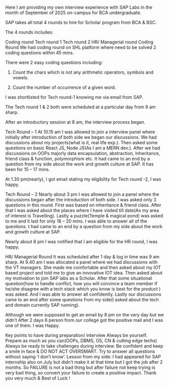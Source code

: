 Here I am providing my own interview experience with SAP Labs in the month of September of 2025 on-campus for BCA undergraduate.

SAP takes all total 4 rounds to hire for Scholar program from BCA & BSC.

The 4 rounds includes:

Coding round
Tech round 1
Tech round 2
HR/ Managerial round
Coding Round
We had coding round on SHL platform where need to be solved 2 coding questions within 45 mins.

There were 2 easy coding questions including:

1. Count the chars which is not any arithmetic operators, symbols and vowels.

2. Count the number of occurrence of a given word.

I was shortlisted for Tech round-1 knowing me via email from SAP.

The Tech round 1 & 2 both were scheduled at a particular day from 9 am sharp.

After an introductory session at 8 am, the interview process began.

Tech Round – 1
At 10.15 am I was allowed to join a interview panel where initially after introduction of both side we began our discussions.
We had discussions about my projects(what is it, real life exp.). Then asked some questions on basic React JS, Node JS(As I am a MERN dev.). After we had discussions on OOPs majorly data encapsulation, abstraction, Inheritance, friend class & function, polymorphism etc. It had came to an end by a question from my side about the work and growth culture at SAP. It has been for 15 – 17 mins.

At 1.30 pm(nearly), I got email stating my eligibility for Tech round -2, I was happy.

Tech Round – 2
Nearly about 3 pm I was allowed to join a panel where the discussions began after the introduction of both side. I was asked only 3 questions in this round. First was based on inheritance & friend class. After that I was asked about the places where I have visited till date(As my area of interest is Travelling). Lastly a puzzle(Temple & magical pond) was asked to me and it last for only 18 – 20 mins. I was able to answer all of the questions. t had came to an end by a question from my side about the work and growth culture at SAP.

Nearly about 8 pm I was notified that I am eligible for the HR round, I was happy.

HR/ Managerial Round
It was scheduled after 1 day & log in time was 9 am sharp. At 9.40 am I was allocated a panel where we had discussions with the VT managers. She made me comfortable and then asked about my IOT based project and told me to give an innovative IOT idea. Then asked about my motivation to join SAP labs as a Scholar. After that some situational question(how to handle conflict, how you will convince a team member if he/she disagree with a tech stack which you know is best for the product ) was asked. And I was able to answer all confidently. Lastly our discussions came to an end after some questions from my side(I asked about the tech and domain currently SAP running).

Although we were supposed to get an email by 8 pm on the very day but we didn’t After 2 days 6 person from our college got the positive mail and I was one of them. I was Happy.

Key points to have during preparation/ interview
Always be yourself.
Prepare as much as you can(OOPs, DBMS, OS, CN & cutting edge techs)
Always be ready to take challenges during interview.
Be confident and keep a smile in face & DO NOT ACT OVERSMART.
Try to answer all questions without saying ‘I don’t know’.
Lesson from my side: I had appeared for SAP internship also on July but didn’t make it at that time but I got the job after 2 months. So FAILURE is not a bad thing but after failure not keep trying is very bad thing, so convert your failure to create a positive impact.
Thank you very much & Best of Luck !
